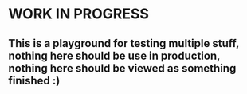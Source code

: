 # WORK IN PROGRESS

## This is a playground for testing multiple stuff, nothing here should be use in production, nothing here should be viewed as something finished :)
